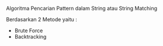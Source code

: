Algoritma Pencarian Pattern dalam String atau String Matching 

Berdasarkan 2 Metode yaitu :
  - Brute Force
  - Backtracking


